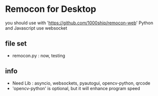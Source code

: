 
# Remocon for Desktop
you should use with 'https://github.com/1000ship/remocon-web'
Python and Javascript use websocket

## file set
- remocon.py : now, testing

## info
- Need Lib : asyncio, websockets, pyautogui, opencv-python, qrcode
- 'opencv-python' is optional, but it will enhance program speed